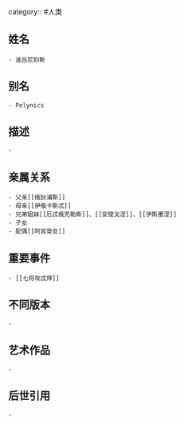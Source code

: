 category:: #人类
## 姓名
	- 波吕尼刻斯
## 别名
	- Polynics
## 描述
	-
## 亲属关系
	- 父亲[[俄狄浦斯]]
	- 母亲[[伊俄卡斯忒]]
	- 兄弟姐妹[[厄忒俄克勒斯]]、[[安提戈涅]]、[[伊斯墨涅]]
	- 子女
	- 配偶[[阿耳癸亚]]
## 重要事件
	- [[七将攻忒拜]]
## 不同版本
	-
## 艺术作品
	-
## 后世引用
	-
